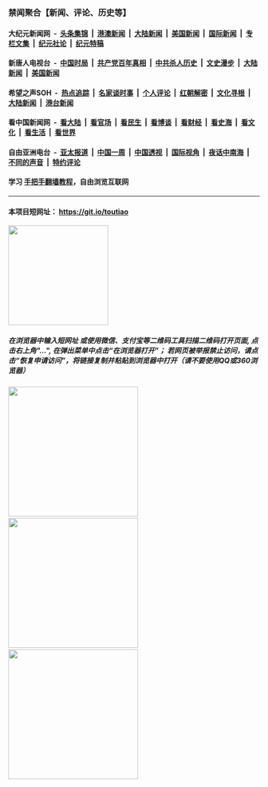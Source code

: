 ### 禁闻聚合【新闻、评论、历史等】

#### 大纪元新闻网 &nbsp;-&nbsp; [头条集锦](indexes/E头条集锦.md?t=03060102) &nbsp;|&nbsp; [港澳新闻](indexes/E港澳新闻.md?t=03060102)  &nbsp;|&nbsp; [大陆新闻](indexes/E大陆新闻.md?t=03060102) &nbsp;|&nbsp; [美国新闻](indexes/E美国新闻.md?t=03060102) &nbsp;|&nbsp; [国际新闻](indexes/E国际新闻.md?t=03060102) &nbsp;|&nbsp; [专栏文集](indexes/E专栏文集.md?t=03060102) &nbsp;|&nbsp; [纪元社论](indexes/E纪元社论.md?t=03060102) &nbsp;|&nbsp; [纪元特稿](indexes/E纪元特稿.md?t=03060102) 

#### 新唐人电视台 &nbsp;-&nbsp; [中国时局](indexes/N中国时局.md?t=03060102) &nbsp;|&nbsp; [共产党百年真相](indexes/N共产党百年真相.md?t=03060102) &nbsp;|&nbsp; [中共杀人历史](indexes/N中共杀人历史.md?t=03060102) &nbsp;|&nbsp; [文史漫步](indexes/N文史漫步.md?t=03060102) &nbsp;|&nbsp; [大陆新闻](indexes/N大陆新闻.md?t=03060102) &nbsp;|&nbsp; [美国新闻](indexes/N美国新闻.md?t=03060102)

#### 希望之声SOH &nbsp;-&nbsp; [热点追踪](indexes/H热点追踪.md?t=03060102) &nbsp;|&nbsp; [名家谈时事](indexes/H名家谈时事.md?t=03060102) &nbsp;|&nbsp; [个人评论](indexes/H个人评论.md?t=03060102)  &nbsp;|&nbsp; [红朝解密](indexes/H红朝解密.md?t=03060102) &nbsp;|&nbsp; [文化寻根](indexes/H文化寻根.md?t=03060102) &nbsp;|&nbsp; [大陆新闻](indexes/H大陆新闻.md?t=03060102) &nbsp;|&nbsp; [港台新闻](indexes/H港台新闻.md?t=03060102)

#### 看中国新闻网 &nbsp;-&nbsp; [看大陆](indexes/S看大陆.md?t=03060102) &nbsp;|&nbsp; [看官场](indexes/S看官场.md?t=03060102) &nbsp;|&nbsp; [看民生](indexes/S看民生.md?t=03060102)  &nbsp;|&nbsp; [看博谈](indexes/S看博谈.md?t=03060102) &nbsp;|&nbsp; [看财经](indexes/S看财经.md?t=03060102) &nbsp;|&nbsp; [看史海](indexes/S看史海.md?t=03060102) &nbsp;|&nbsp; [看文化](indexes/S看文化.md?t=03060102) &nbsp;|&nbsp; [看生活](indexes/S看生活.md?t=03060102) &nbsp;|&nbsp; [看世界](indexes/S看世界.md?t=03060102)

#### 自由亚洲电台 &nbsp;-&nbsp; [亚太报道](indexes/R亚太报道.md?t=03060102) &nbsp;|&nbsp; [中国一周](indexes/R中国一周.md?t=03060102) &nbsp;|&nbsp; [中国透视](indexes/R中国透视.md?t=03060102)  &nbsp;|&nbsp; [国际视角](indexes/R国际视角.md?t=03060102) &nbsp;|&nbsp; [夜话中南海](indexes/R夜话中南海.md?t=03060102) &nbsp;|&nbsp; [不同的声音](indexes/R不同的声音.md?t=03060102) &nbsp;|&nbsp; [特约评论](indexes/R特约评论.md?t=03060102)

#### 学习 [手把手翻墙教程](https://github.com/gfw-breaker/guides/wiki)，自由浏览互联网

----

#### 本项目短网址： https://git.io/toutiao
<img src="https://raw.githubusercontent.com/gfw-breaker/banned-news/master/scripts/img/qr.png" width="200px"/>  

##### 在浏览器中输入短网址 或使用微信、支付宝等二维码工具扫描二维码打开页面, 点击右上角"...", 在弹出菜单中点击“在浏览器打开”； 若网页被举报禁止访问，请点击“恢复申请访问”，将链接复制并粘贴到浏览器中打开（请不要使用QQ或360浏览器）

<img src="https://raw.githubusercontent.com/gfw-breaker/banned-news/master/scripts/img/1.png" width="260px"/> &nbsp; <img src="https://raw.githubusercontent.com/gfw-breaker/banned-news/master/scripts/img/2.png" width="260px"/> &nbsp; <img src="https://raw.githubusercontent.com/gfw-breaker/banned-news/master/scripts/img/3.png" width="260px"/>
